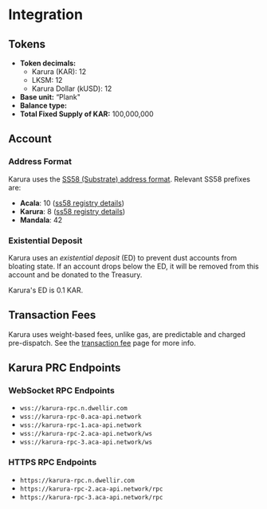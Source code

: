 # Integration

## Tokens

* **Token decimals:**
  * Karura \(KAR\): 12
  * LKSM: 12
  * Karura Dollar \(kUSD\): 12
* **Base unit:** “Plank"
* **Balance type:**
* **Total Fixed Supply of KAR:** 100,000,000

## Account

### Address Format

Karura uses the [SS58 \(Substrate\) address format](https://github.com/paritytech/substrate/wiki/External-Address-Format-%28SS58%29). Relevant SS58 prefixes are:

* **Acala**: 10 \([ss58 registry details](https://github.com/paritytech/substrate/blob/df4a58833a650cf37fc97764bf6c9314435e3cb2/ss58-registry.json#L103-L111)\)
* **Karura**: 8 \([ss58 registry details](https://github.com/paritytech/substrate/blob/df4a58833a650cf37fc97764bf6c9314435e3cb2/ss58-registry.json#L85-L92)\)
* **Mandala**: 42

### Existential Deposit

Karura uses an _existential deposit_ \(ED\) to prevent dust accounts from bloating state. If an account drops below the ED, it will be removed from this account and be donated to the Treasury. 

Karura's ED is 0.1 KAR.

## Transaction Fees

Karura uses weight-based fees, unlike gas, are predictable and charged pre-dispatch. See the [transaction fee](https://wiki.acala.network/karura/transaction-fees) page for more info.

## Karura PRC Endpoints

### WebSocket RPC Endpoints

* `wss://karura-rpc.n.dwellir.com`
* `wss://karura-rpc-0.aca-api.network`
* `wss://karura-rpc-1.aca-api.network`
* `wss://karura-rpc-2.aca-api.network/ws`
* `wss://karura-rpc-3.aca-api.network/ws`

### HTTPS RPC Endpoints

* `https://karura-rpc.n.dwellir.com`
* `https://karura-rpc-2.aca-api.network/rpc`
* `https://karura-rpc-3.aca-api.network/rpc`


